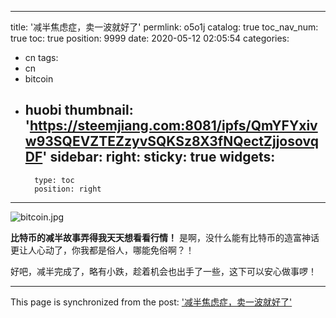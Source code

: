 
---
title: '减半焦虑症，卖一波就好了'
permlink: o5o1j
catalog: true
toc_nav_num: true
toc: true
position: 9999
date: 2020-05-12 02:05:54
categories:
- cn
tags:
- cn
- bitcoin
- huobi
thumbnail: 'https://steemjiang.com:8081/ipfs/QmYFYxivw93SQEVZTEZzyvSQKSz8X3fNQectZjjosovqDF'
sidebar:
    right:
        sticky: true
widgets:
    -
        type: toc
        position: right
---


![bitcoin.jpg](https://steemjiang.com:8081/ipfs/QmYFYxivw93SQEVZTEZzyvSQKSz8X3fNQectZjjosovqDF)

**比特币的减半故事弄得我天天想看看行情！** 是啊，没什么能有比特币的造富神话更让人心动了，你我都是俗人，哪能免俗啊？！

好吧，减半完成了，略有小跌，趁着机会也出手了一些，这下可以安心做事啰！

- - -

This page is synchronized from the post: ['减半焦虑症，卖一波就好了'](https://steemit.com/@lemooljiang/o5o1j)
